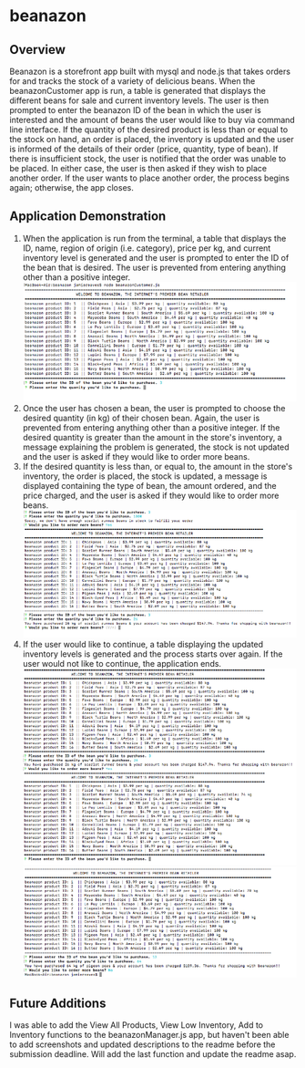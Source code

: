 # beanazon

## Overview

Beanazon is a storefront app built with mysql and node.js that takes orders for and tracks the stock of a variety of delicious beans. When the beanazonCustomer app is run, a table is generated that displays the different beans for sale and current inventory levels. The user is then prompted to enter the beanazon ID of the bean in which the user is interested and the amount of beans the user would like to buy via command line interface. If the quantity of the desired product is less than or equal to the stock on hand, an order is placed, the inventory is updated and the user is informed of the details of their order (price, quantity, type of bean). If there is insufficient stock, the user is notified that the order was unable to be placed.  In either case, the user is then asked if they wish to place another order. If the user wants to place another order, the process begins again; otherwise, the app closes.

## Application Demonstration

1. When the application is run from the terminal, a table that displays the ID, name, region of origin (i.e. category), price per kg, and current inventory level is generated and the user is prompted to enter the ID of the bean that is desired. The user is prevented from entering anything other than a positive integer.
![First Example](/images/readme1.png)
1. Once the user has chosen a bean, the user is prompted to choose the desired quantity (in kg) of their chosen bean. Again, the user is prevented from entering anything other than a positive integer.  If the desired quantity is greater than the amount in the store's inventory, a message explaining the problem is generated, the stock is not updated and the user is asked if they would like to order more beans.
1. If the desired quantity is less than, or equal to, the amount in the store's inventory, the order is placed, the stock is updated, a message is displayed containing the type of bean, the amount ordered, and the price charged, and the user is asked if they would like to order more beans.
![GitHub Logo](/images/readme2.png)
1. If the user would like to continue, a table displaying the updated inventory levels is generated and the process starts over again. If the user would not like to continue, the application ends.
![GitHub Logo](/images/readme3.png)
![GitHub Logo](/images/readme4.png)

## Future Additions

I was able to add the View All Products, View Low Inventory, Add to Inventory functions to the beanazonManager.js app, but haven't been able to add screenshots and updated descriptions to the readme before the submission deadline.  Will add the last function and update the readme asap.
